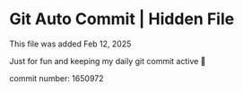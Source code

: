 # Git Auto Commit | Hidden File

This file was added Feb 12, 2025

Just for fun and keeping my daily git commit active 🤪

commit number: 1650972
